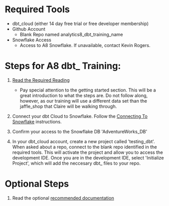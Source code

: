 # Required Tools 
 - dbt_cloud (either 14 day free trial or free developer membership)
 - Github Account 
    - Blank Repo named analytics8_dbt_training_name
- Snowflake Access
    - Access to A8 Snowflake. If unavailable, contact Kevin Rogers.


# Steps for A8 dbt_ Training:
1. [Read the Required Reading](Required_Reading.md)
    - Pay special attention to the getting started section. This will be a great introduction to what the steps are. Do not follow along, however, as our training will use a different data set than the jaffle_shop that Claire will be walking through.
    
2. Connect your dbt Cloud to Snowflake. Follow the [Connecting To Snowflake](Connecting_To_Snowflake.md) instructions.

3. Confirm your access to the Snowflake DB 'AdventureWorks_DB'

4. In your dbt_cloud account, create a new project called 'testing_dbt'. When asked about a repo, connect to the blank repo identified in the required tools. This will activate the project and allow you to access the development IDE. Once you are in the development IDE, select 'Initialize Project', which will add the neccesary dbt_ files to your repo.

# Optional Steps
1. Read the optional [recommended documentation](Optional_Reading.md)
